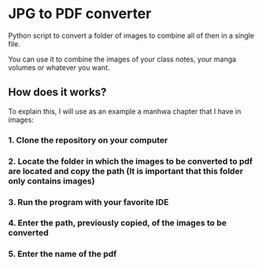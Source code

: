 # JPG to PDF converter

Python script to convert a folder of images to combine all of then in a single file.

You can use it to combine the images of your class notes, your manga volumes or whatever you want.

## How does it works?

To explain this, I will use as an example a manhwa chapter that I have in images:

### 1. Clone the repository on your computer

### 2. Locate the folder in which the images to be converted to pdf are located and copy the path (It is important that this folder only contains images) 

### 3. Run the program with your favorite IDE

### 4. Enter the path, previously copied, of the images to be converted

### 5. Enter the name of the pdf

